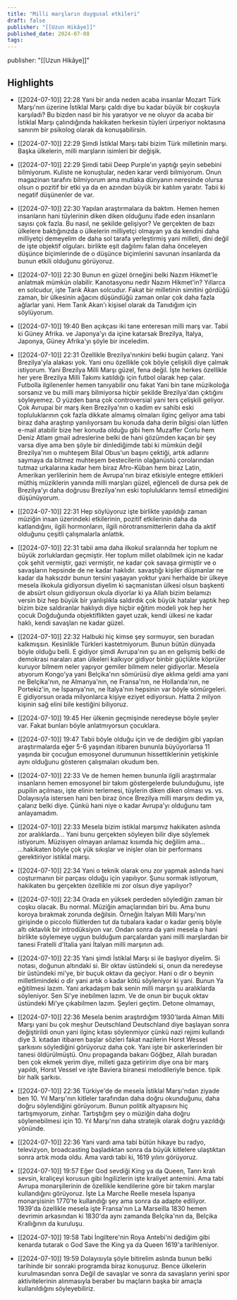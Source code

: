 ```yaml
---
title: "Milli marşların duygusal etkileri"
draft: false
publisher: "[[Uzun Hikâye]]"
published_date: 2024-07-08
tags:
---
```

publisher: "[[Uzun Hikâye]]"


## Highlights
* [[2024-07-10]] 22:28  Yani bir anda neden acaba insanlar Mozart Türk Marşı'nın üzerine İstiklal Marşı çaldı diye bu kadar büyük bir coşkuyla karşıladı? Bu bizden nasıl bir his yaratıyor ve ne oluyor da acaba bir İstiklal Marşı çalındığında hakikaten herkesin tüyleri ürperiyor noktasına sanırım bir psikolog olarak da konuşabilirsin.

* [[2024-07-10]] 22:29  Şimdi İstiklal Marşı tabi bizim Türk milletinin marşı. Başka ülkelerin, milli marşların isimleri bir değişik.

* [[2024-07-10]] 22:29  Şimdi tabii Deep Purple'ın yaptığı şeyin sebebini bilmiyorum. Kuliste ne konuştular, neden karar verdi bilmiyorum. Onun magazinan tarafını bilmiyorum ama mutlaka dünyanın neresinde olursa olsun o pozitif bir etki ya da en azından büyük bir katılım yaratır. Tabii ki negatif düşünenler de var.

* [[2024-07-10]] 22:30  Yapılan araştırmalara da baktım. Hemen hemen insanların hani tüylerinin diken diken olduğunu ifade eden insanların sayısı çok fazla. Bu nasıl, ne şekilde gelişiyor? Ve gerçekten de bazı ülkelere baktığınızda o ülkelerin milliyetçi olmayan ya da kendini daha milliyetçi demeyelim de daha sol tarafa yerleştirmiş yani milleti, dini değil de işte objektif olguları. birlikte eşit dağılımı falan daha önceleyen düşünce biçimlerinde de o düşünce biçimlerini savunan insanlarda da bunun etkili olduğunu görüyoruz.

* [[2024-07-10]] 22:30  Bunun en güzel örneğini belki Nazım Hikmet'le anlatmak mümkün olabilir. Kanotasyonu nedir Nazım Hikmet'in? Yıllarca en solcudur, işte Tarık Akan solcudur. Fakat bir milletinin simitini gördüğü zaman, bir ülkesinin ağacını düşündüğü zaman onlar çok daha fazla ağlarlar yani. Hem Tarık Akan'ı kişisel olarak da Tanıdığım için söylüyorum.

* [[2024-07-10]] 19:40  Ben açıkçası iki tane enteresan milli marş var. Tabii ki Güney Afrika. ve Japonya'yı da içine katarsak Brezilya, İtalya, Japonya, Güney Afrika'yı şöyle bir inceledim.

* [[2024-07-10]] 22:31  Özellikle Brezilya'nınkini belki bugün çalarız. Yani Brezilya'yla alakası yok. Yani onu özellikle çok böyle çelişkili diye çalmak istiyorum. Yani Brezilya Milli Marşı güzel, fena değil. İşte herkes özellikle her yere Brezilya Milli Takımı katıldığı için futbol olarak hep çalar. Futbolla ilgilenenler hemen tanıyabilir onu fakat Yani bin tane müzikoloğa sorsanız ve bu milli marş bilmiyorsa hiçbir şekilde Brezilya'dan çıktığını söyleyemez. O yüzden bana çok controversial yani ters çelişkili geliyor. Çok Avrupai bir marş iken Brezilya'nın o kadim ev sahibi eski topluluklarının çok fazla dikkate almamış olmaları ilginç geliyor ama tabi biraz daha araştırıp yanılıyorsam bu konuda daha derin bilgisi olan lütfen e-mail atabilir bize her konuda olduğu gibi hem Muzaffer Corlu hem Deniz Atlam gmail adreslerine belki de hani gözümden kaçan bir şey varsa diye ama ben şöyle bir dinlediğimde tabi ki mümkün değil Brezilya'nın o muhteşem Bilal Obus'un başını çektiği, artık adlarını saymaya da bitmez muhteşem bestecilerin olağanüstü çorolarından tutmaz urkalarına kadar hem biraz Afro-Küban hem biraz Latin, Amerikan yerlilerinin hem de Avrupa'nın biraz etkisiyle entegre ettikleri müthiş müziklerin yanında milli marşları güzel, eğlenceli de dursa pek de Brezilya'yı daha doğrusu Brezilya'nın eski topluluklarını temsil etmediğini düşünüyorum.

* [[2024-07-10]] 22:31  Hep söylüyoruz işte birlikte yapıldığı zaman müziğin insan üzerindeki etkilerinin, pozitif etkilerinin daha da katlandığını, ilgili hormonların, ilgili nörotransmitterlerin daha da aktif olduğunu çeşitli çalışmalarla anlattık.

* [[2024-07-10]] 22:31  tabii ama daha ilkokul sıralarında her toplum ne büyük zorluklardan geçmiştir. Her toplum millet olabilmek için ne kadar çok şehit vermiştir, gazi vermiştir, ne kadar çok savaşa girmiştir ve o savaşların hepsinde de ne kadar haklıdır. savaştığı kişiler düşmanlar ne kadar da haksızdır bunun tersini yaşayan yoktur yani herhalde bir ülkeye mesela ilkokula gidiyorsun diyelim ki saçmanistan ülkesi olsun başkenti de absürt olsun gidiyorsun okula diyorlar ki ya Allah bizim belamızı versin biz hep büyük bir yanlışlıkla saldırdık çok büyük hatalar yaptık hep bizim bize saldıranlar haklıydı diye hiçbir eğitim modeli yok hep her çocuk Doğduğunda objektiflikten gayet uzak, kendi ülkesi ne kadar haklı, kendi savaşları ne kadar güzel.

* [[2024-07-10]] 22:32  Halbuki hiç kimse şey sormuyor, sen buradan kalkmışsın. Kesinlikle Türkleri kastetmiyorum. Bunun bütün dünyada böyle olduğu belli. E gidiyor şimdi Avrupa'nın şu an en gelişmiş belki de demokrasi naraları atan ülkeleri kalkıyor gidiyor binbir güçlükte köprüler kuruyor bilmem neler yapıyor gemiler bilmem neler gidiyorlar. Mesela atıyorum Kongo'ya yani Belçika'nın sömürüsü diye aklıma geldi ama yani ne Belçika'nın, ne Almanya'nın, ne Fransa'nın, ne Hollanda'nın, ne Portekiz'in, ne İspanya'nın, ne İtalya'nın hepsinin var böyle sömürgeleri. E gidiyorsun orada milyonlarca kişiye eziyet ediyorsun. Hatta 2 milyon kişinin sağ elini bile kestiğini biliyoruz.

* [[2024-07-10]] 19:45  Her ülkenin geçmişinde neredeyse böyle şeyler var. Fakat bunları böyle anlatmıyorsun çocuklara.

* [[2024-07-10]] 19:47  Tabii böyle olduğu için ve de dediğim gibi yapılan araştırmalarda eğer 5-6 yaşından itibaren bununla büyüyorlarsa 11 yaşında bir çocuğun emosyonel durumunun hissettiklerinin yetişkinle aynı olduğunu gösteren çalışmaları okudum ben.

* [[2024-07-10]] 22:33  Ve de hemen hemen bununla ilgili araştırmalar insanların hemen emosyonel bir takım göstergelerde bulunduğunu, işte pupilin açılması, işte elinin terlemesi, tüylerin diken diken olması vs. vs. Dolayısıyla istersen hani ben biraz önce Brezilya milli marşını dedim ya, çalarız belki diye. Çünkü hani niye o kadar Avrupa'yı olduğunu tam anlayamadım.

* [[2024-07-10]] 22:33  Mesela bizim istiklal marşımız hakikaten aslında zor aralıklarda... Yani bunu gerçekten söyleyen bilir diye söylemek istiyorum. Müzisyen olmayan anlamaz kısımda hiç değilim ama... ...hakikaten böyle çok yük sıkışlar ve inişler olan bir performans gerektiriyor istiklal marşı.

* [[2024-07-10]] 22:34  Yani o teknik olarak onu zor yapmak aslında hani coşturmanın bir parçası olduğu için yapılıyor. Şunu sormak istiyorum, hakikaten bu gerçekten özellikle mi zor olsun diye yapılıyor?

* [[2024-07-10]] 22:34  Orada en yüksek perdeden söylediğin zaman bir coşku olacak. Bu normal. Müziğin amaçlarından biri bu. Ama bunu koroya bırakmak zorunda değilsin. Örneğin İtalyan Milli Marşı'nın girişinde o piccolo flütlerden tut da tubalara kadar o kadar geniş böyle altı oktavlık bir introdüksiyon var. Ondan sonra da yani mesela o hani birlikte söylemeye uygun bulduğum parçalardan yani milli marşlardan bir tanesi Fratelli d'Italia yani İtalyan milli marşının adı.

* [[2024-07-10]] 22:35  Yani şimdi İstiklal Marşı si ile başlıyor diyelim. Si notası, doğunun altındaki si. Bir oktav üstündeki si, onun da neredeyse bir üstündeki mi'ye, bir buçuk oktavı da geçiyor. Hani o dir o beynin milletlimindeki o dir yani artık o kadar kötü söyleniyor ki yani. Bunun Ya eğitilmesi lazım. Yani arkadaşım bak senin milli marşın şu aralıklarda söyleniyor. Sen Si'ye inebilmen lazım. Ve de onun bir buçuk oktav üstündeki Mi'ye çıkabilmen lazım. Şeyleri geçtim. Detone olmamayı,

* [[2024-07-10]] 22:36  Mesela benim araştırdığım 1930'larda Alman Milli Marşı yani bu çok meşhur Deutschland Deutschland diye başlayan sonra değiştirildi onun yani ilginç kıtası söylenmiyor çünkü nazi rejimi kullandı diye 3. kıtadan itibaren başlar sözleri fakat nazilerin Horst Wessel şarkısını söylediğini görüyoruz daha çok. Yani işte bir askerlerinden bir tanesi öldürülmüştü. Onu propaganda bakanı Göğbez, Allah buradan ben çok ekmek yerim diye, milleti gaza getiririm diye ona bir marş yapıldı, Horst Vessel ve işte Baviera biranesi melodileriyle bence. tipik bir halk şarkısı.

* [[2024-07-10]] 22:36  Türkiye'de de mesela İstiklal Marşı'ndan ziyade ben 10. Yıl Marşı'nın kitleler tarafından daha doğru okunduğunu, daha doğru söylendiğini görüyorum. Bunun politik altyapısını hiç tartışmıyorum, zinhar. Tartıştığım şey o müziğin daha doğru söylenebilmesi için 10. Yıl Marşı'nın daha stratejik olarak doğru yazıldığı yönünde.

* [[2024-07-10]] 22:36  Yani vardı ama tabi bütün hikaye bu radyo, televizyon, broadcasting başladıktan sonra da büyük kitlelere ulaştıktan sonra artık moda oldu. Ama vardı tabi ki, 1619 yılını görüyoruz.

* [[2024-07-10]] 19:57  Eğer God sevdiği King ya da Queen, Tanrı kralı sevsin, kraliçeyi korusun gibi İngilizlerin işte kraliyet antemini. Ama tabi Avrupa monarşilerinin de özellikle kendilerine göre bir takım marşlar kullandığını görüyoruz. İşte La Marche Reelle mesela İspanya monarşisinin 1770'te kullandığı şey ama sonra da adapte ediliyor. 1939'da özellikle mesela işte Fransa'nın La Marseilla 1830 hemen devrimin arkasından ki 1830'da aynı zamanda Belçika'nın da, Belçika Krallığının da kuruluşu.

* [[2024-07-10]] 19:58  Tabi İngiltere'nin Roya Antebi'ni dediğim gibi kenarda tutarak o God Save the King ya da Queen 1619'a tarihleniyor.

* [[2024-07-10]] 19:59  Dolayısıyla şöyle bitirelim aslında bunun belki tarihinde bir sonraki programda biraz konuşuruz. Bence ülkelerin kurulmasından sonra Değil de savaşlar ve sonra da savaşların yerini spor aktivitelerinin alınmasıyla beraber bu maçların başka bir amaçla kullanıldığını söyleyebiliriz.

